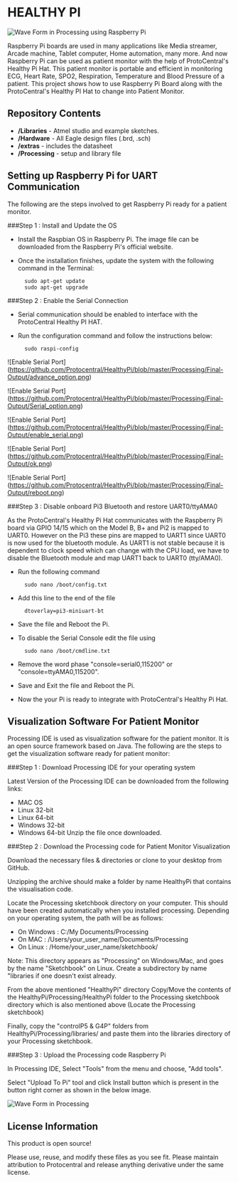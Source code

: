 HEALTHY PI
==========

![Wave Form in Processing using Raspberry Pi](https://github.com/Protocentral/HealthyPi/blob/master/Processing/Final-Output/RPI_HealthyPi.jpg)

Raspberry Pi boards are used in many applications like Media streamer, Arcade machine, Tablet computer, Home automation, many more. And now Raspberry Pi can be used as patient monitor with the help of ProtoCentral's Healthy Pi Hat. This patient monitor is portable and efficient in monitoring ECG, Heart Rate, SPO2, Respiration, Temperature and Blood Pressure of a patient. This project shows how to use Raspberry Pi Board along with the ProtoCentral's Healthy PI Hat to change into Patient Monitor.

Repository Contents
-------------------
* **/Libraries** - Atmel studio  and example sketches.
* **/Hardware** - All Eagle design files (.brd, .sch)
* **/extras** - includes the datasheet
* **/Processing** - setup  and library file

Setting up Raspberry Pi for UART Communication
----------------------------------------------
The following are the steps involved to get Raspberry Pi ready for a patient monitor.

###Step 1 : Install and Update the OS

* Install the Raspbian OS in Raspberry Pi. The image file can be downloaded from the Raspberry Pi's official website.

* Once the installation finishes, update the system with the following command in the Terminal:
		
		sudo apt-get update
		sudo apt-get upgrade

###Step 2 : Enable the Serial Connection

* Serial communication should be enabled to interface with the ProtoCentral Healthy PI HAT.

* Run the configuration command and follow the instructions below:

		sudo raspi-config

![Enable Serial Port]
(https://github.com/Protocentral/HealthyPi/blob/master/Processing/Final-Output/advance_option.png)

![Enable Serial Port]
(https://github.com/Protocentral/HealthyPi/blob/master/Processing/Final-Output/Serial_option.png)

![Enable Serial Port]
(https://github.com/Protocentral/HealthyPi/blob/master/Processing/Final-Output/enable_serial.png)

![Enable Serial Port]
(https://github.com/Protocentral/HealthyPi/blob/master/Processing/Final-Output/ok.png)

![Enable Serial Port]
(https://github.com/Protocentral/HealthyPi/blob/master/Processing/Final-Output/reboot.png)

###Step 3 : Disable onboard Pi3 Bluetooth and restore UART0/ttyAMA0

As the ProtoCentral's Healthy Pi Hat communicates with the Raspberry Pi board via GPIO 14/15 which on the Model B, B+ and Pi2 is mapped to UART0. However on the Pi3 these pins are mapped to UART1 since UART0 is now used for the bluetooth module. As UART1 is not stable because it is dependent to clock speed which can change with the CPU load, we have to disable the Bluetooth module and map UART1 back to UART0 (tty/AMA0).

* Run the following command

		sudo nano /boot/config.txt

* Add this line to the end of the file

		dtoverlay=pi3-miniuart-bt

* Save the file and Reboot the Pi.
* To disable the Serial Console edit the file using

		sudo nano /boot/cmdline.txt 

* Remove the word phase "console=serial0,115200" or "console=ttyAMA0,115200".
* Save and Exit the file and Reboot the Pi.
* Now the your Pi is ready to integrate with ProtoCentral's Healthy Pi Hat.

Visualization Software For Patient Monitor
------------------------------------------

Processing IDE is used as visualization software for the patient monitor. It is an open source framework based on Java. The following are the steps to get the visualization software ready for patient monitor:

###Step 1 : Download Processing IDE for your operating system

Latest Version of the Processing IDE can be downloaded from the following links:
* MAC OS
* Linux 32-bit
* Linux 64-bit
* Windows 32-bit
* Windows 64-bit
Unzip the file once downloaded.

###Step 2 : Download the Processing code for Patient Monitor Visualization

Download the necessary files & directories or clone to your desktop from GitHub.

Unzipping the archive should make a folder by name HealthyPi that contains the visualisation code.

Locate the Processing sketchbook directory on your computer. This should have been created automatically when you installed processing. Depending on your operating system, the path will be as follows:
* On Windows : C:/My Documents/Processing
* On MAC : /Users/your_user_name/Documents/Processing
* On Linux : /Home/your_user_name/sketchbook/

Note: This directory appears as "Processing" on Windows/Mac, and goes by the name "Sketchbook" on Linux. Create a subdirectory by name "libraries if one doesn't exist already.

From the above mentioned "HealthyPi" directory Copy/Move the contents of the HealthyPi/Processing/HealthyPi folder to the Processing sketchbook directory which is also mentioned above (Locate the Processing sketchbook)

Finally, copy the "controlP5 & G4P" folders from HealthyPi/Processing/libraries/ and paste them into the libraries directory of your Processing sketchbook.

###Step 3 : Upload the Processing code Raspberry Pi

In Processing IDE, Select "Tools" from the menu and choose, "Add tools".

Select "Upload To Pi" tool and click Install button which is present in the button right corner as shown in the below image.

![Wave Form in Processing](https://github.com/Protocentral/HealthyPi/blob/master/Processing/Final-Output/HealthyPi.png)


License Information
-------------------
This product is open source!

Please use, reuse, and modify these files as you see fit. Please maintain attribution to Protocentral and release anything derivative under the same license.
